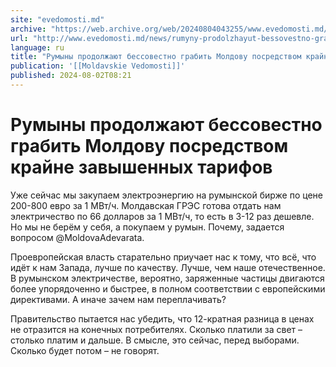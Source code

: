 ```yaml
---
site: "evedomosti.md"
archive: "https://web.archive.org/web/20240804043255/www.evedomosti.md/news/rumyny-prodolzhayut-bessovestno-grabit-moldovu-posredstvom-k"
url: "http://www.evedomosti.md/news/rumyny-prodolzhayut-bessovestno-grabit-moldovu-posredstvom-k"
language: ru
title: "Румыны продолжают бессовестно грабить Молдову посредством крайне завышенных тарифов"
publication: '[[Moldavskie Vedomosti]]'
published: 2024-08-02T08:21
---
```


# Румыны продолжают бессовестно грабить Молдову посредством крайне завышенных тарифов

Уже сейчас мы закупаем электроэнергию на румынской бирже по цене 200-800 евро за 1 МВт/ч. Молдавская ГРЭС готова отдать нам электричество по 66 долларов за 1 МВт/ч, то есть в 3-12 раз дешевле. Но мы не берём у себя, а покупаем у румын. Почему, задается вопросом @MoldovaAdevarata.

Проевропейская власть старательно приучает нас к тому, что всё, что идёт к нам Запада, лучше по качеству. Лучше, чем наше отечественное. В румынском электричестве, вероятно, заряженные частицы двигаются более упорядоченно и быстрее, в полном соответствии с европейскими директивами. А иначе зачем нам переплачивать?

Правительство пытается нас убедить, что 12-кратная разница в ценах не отразится на конечных потребителях. Сколько платили за свет – столько платим и дальше. В смысле, это сейчас, перед выборами. Сколько будет потом – не говорят.